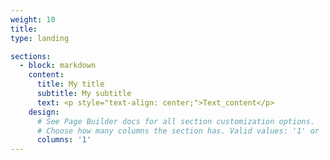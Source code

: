 ```yaml
---
weight: 10
title:
type: landing

sections:
  - block: markdown
    content:
      title: My title
      subtitle: My subtitle
      text: <p style="text-align: center;">Text_content</p>
    design:
      # See Page Builder docs for all section customization options.
      # Choose how many columns the section has. Valid values: '1' or '2'.
      columns: '1'
---
```

